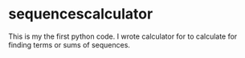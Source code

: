 # sequencescalculator
This is my the first python code. I wrote calculator for to calculate for finding terms or sums of sequences.
